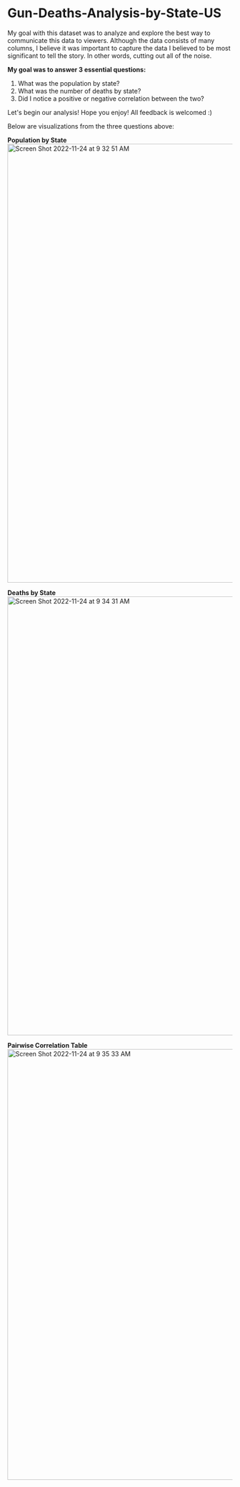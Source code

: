 # Gun-Deaths-Analysis-by-State-US

My goal with this dataset was to analyze and explore the best way to communicate this data to viewers. Although the data consists of many columns, I believe it was important to capture the data I believed to be most significant to tell the story. In other words, cutting out all of the noise.

**My goal was to answer 3 essential questions:**

1. What was the population by state?
2. What was the number of deaths by state?
3. Did I notice a positive or negative correlation between the two?

Let's begin our analysis!
Hope you enjoy! All feedback is welcomed :)

Below are visualizations from the three questions above:

**Population by State**
<img width="983" alt="Screen Shot 2022-11-24 at 9 32 51 AM" src="https://user-images.githubusercontent.com/118031922/203810546-16c17ce9-44a7-4f7d-85a6-0ce3554a2dab.png">

**Deaths by State**
<img width="983" alt="Screen Shot 2022-11-24 at 9 34 31 AM" src="https://user-images.githubusercontent.com/118031922/203810810-2bacf40a-2b30-4d7a-be52-f57b8d0a8355.png">

**Pairwise Correlation Table**
<img width="965" alt="Screen Shot 2022-11-24 at 9 35 33 AM" src="https://user-images.githubusercontent.com/118031922/203811282-ef2b87b7-a852-4abc-b192-94723aceea27.png">
